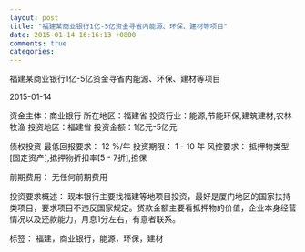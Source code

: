 ```yaml
---
layout: post
title: "福建某商业银行1亿-5亿资金寻省内能源、环保、建材等项目"
date: 2015-01-14 16:16:13 +0800
comments: true
categories: 
---
```

福建某商业银行1亿-5亿资金寻省内能源、环保、建材等项目



2015-01-14

资金主体：商业银行
所在地区：福建省
投资行业：能源,节能环保,建筑建材,农林牧渔
投资地区：福建省
投资金额：1亿元-5亿元

债权投资
最低回报要求：
                            12 %/年
                                                                                投资期限：
                            1 - 10 年
                                                                                                                                        风控要求：
                            抵押物类型[固定资产],抵押物折扣率[5 - 7折],担保

前期费用：
无任何前期费用

投资要求概述：
现本银行主要找福建等地项目投资，最好是厦门地区的国家扶持类项目，要求项目不违反国家规定。贷款金额主要看抵押物的价值，企业本身经营情况以及还款能力，月息1分左右，有意者联系。

标签：
福建，商业银行，能源，环保，建材


